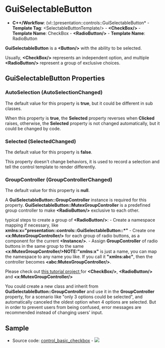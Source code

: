 # GuiSelectableButton

- **C++/Workflow**: (vl::)presentation::controls::GuiSelectableButton* - **Template Tag**: \<SelectableButtonTemplate/\> - **\<CheckBox/\>** - **Template Name**: CheckBox - **\<RadioButton/\>** - **Template Name**: RadioButton

**GuiSelectableButton** is a **\<Button/\>** with the ability to be selected.

Usually, **\<CheckBox/\>** represents an independent option, and multiple **\<RadioButton/\>** represent a group of exclusive choices.

## GuiSelectableButton Properties

### AutoSelection (AutoSelectionChanged)

The default value for this property is **true**, but it could be different in sub classes.

When this property is **true**, the **Selected** property reverses when **Clicked** raises, otherwise, the **Selected** property is not changed automatically, but it could be changed by code.

### Selected (SelectedChanged)

The default value for this property is **false**.

This property doesn't change behaviors, it is used to record a selection and tell the control template to render differently.

### GroupController (GroupControllerChanged)

The default value for this property is **null**.

A **GuiSelectableButton::GroupController** instance is required for this property. **GuiSelectableButton::MutexGroupController** is a predefined group controller to make **\<RadioButton/\>** exclusive to each other.

typical steps to create a group of **\<RadioButton/\>**: - Create a namespace mapping if necessary, like **xmlns:x="presentation::controls::GuiSelectableButton::*"** - Create one **\<x:MutexGroupController/\>** for each group of radio buttons, as a component for the current **\<Instance/\>**. - Assign **GroupController** of radio buttons in the same group to the same **\<x:MutexGroupController/\>****NOTE:****"xmlns:x"** is just a name, you can map the namespace to any name you like. If you call it **"xmlns:abc"**, then the controller becomes **\<abc:MutexGroupController/\>**.

Please check out [ this tutorial project ](https://github.com/vczh-libraries/Release/blob/master/Tutorial/GacUI_ControlTemplate/BlackSkin/UI/FullControlTest/TextListTabPage.xml) for **\<CheckBox/\>**, **\<RadioButton/\>** and **\<x:MutexGroupController/\>**

You could create a new class and inherit from **GuiSelectableButton::GroupController** and use it in the **GroupController** property, for a scenario like "only 3 options could be selected", and automatically canceled the oldest option when 4 options are selected. But in order to prevent users from being confused, error messages are recommended instead of changing users' input.

## Sample

- Source code: [control_basic_checkbox](https://github.com/vczh-libraries/Release/blob/master/SampleForDoc/GacUI/XmlRes/control_basic_checkbox/Resource.xml) - ![](https://gaclib.net/doc/gacui/control_basic_checkbox.gif)


